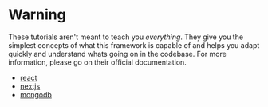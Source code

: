 # Warning
These tutorials aren't meant to teach you *everything*. They give you the simplest concepts of what this framework is capable of and helps you adapt quickly and understand whats going on in the codebase. For more information, please go on their official documentation.
* [react](https://react.dev/)
* [nextjs](https://nextjs.org/)
* [mongodb](https://learn.mongodb.com/)
